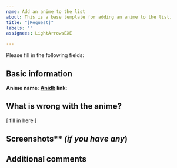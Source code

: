 ```yaml
---
name: Add an anime to the list
about: This is a base template for adding an anime to the list.
title: "[Request]"
labels: ''
assignees: LightArrowsEXE

---
```


Please fill in the following fields:

## Basic information

**Anime name**:
**[Anidb](https://anidb.net/) link**:

## What is wrong with the anime?

[ fill in here ]

## Screenshots** *(if you have any*)



## Additional comments
